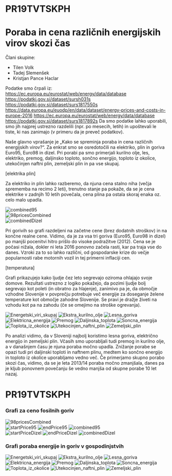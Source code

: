 # PR19TVTSKPH
# Poraba in cena različnih energijskih virov skozi čas

Člani skupine:
- Tilen Volk
- Tadej Slemenšek
- Kristjan Pance Haclar

Podatke smo črpali iz:
https://ec.europa.eu/eurostat/web/energy/data/database
https://podatki.gov.si/dataset/sursh031s
https://podatki.gov.si/dataset/surs1817550s
https://data.europa.eu/euodp/en/data/dataset/energy-prices-and-costs-in-europe-2016
https://ec.europa.eu/eurostat/web/energy/data/database
https://podatki.gov.si/dataset/surs1817892s
Da smo podatke lahko uporabili, smo jih najprej ustrezno razdelili (npr. po mesecih, letih) in upoštevali le tiste, ki nas zanimajo (v primeru da je preveč podatkov).

Naše glavno vprašanje je „Kako se spreminja poraba in cena različnih energijskih virov?“. Za enkrat smo se osredotočili na elektriko, plin in goriva Euro95, Euro98 in dizel. Pri porabi pa smo primerjali kurilno olje, les, elektriko, premog, daljinsko toploto, sončno energijo, toploto iz okolice, utekočinjen naftni plin, zemeljski plin in pa vse skupaj.

[elektrika plin]

Za elektriko in plin lahko razberemo, da njuna cena stalno niha (večja sprememba na recimo 2 leti), trenutno stanje pa pokaže, da se je cena elektrike v zadnjih 10 letih povečala, cena plina pa ostala skoraj enaka oz. celo malo upadla.

![combined95](https://user-images.githubusercontent.com/44469307/55429662-469d3100-558c-11e9-9afa-ea7274648ed8.png)<br/>
![98pricesCombined](https://user-images.githubusercontent.com/44469307/55429634-3be29c00-558c-11e9-8a30-7f4e8e38e956.png)<br/>
![combinedDizel](https://user-images.githubusercontent.com/44469307/55429676-4dc43f00-558c-11e9-846e-1c1e0bfcd63b.png)

Pri gorivih so grafi razdeljeni na začetne cene (brez dodatnih stroškov) in na končne realne cene. Vidimo, da je za vsa tri goriva (Euro95, Euro98 in dizel) po manjši pocenitvi hitro prišlo do visoke podražitve (2012). Cena se je počasi nižala, dokler ni leta 2016 ponovno začela rasti, kar pa traja vse do danes. Vzroki za to so lahko različni, od gospodarske krize do večje popularnosti rabe motornih vozil in tej primerni inflaciji cen.

[temperatura]

Grafi prikazujejo kako ljudje čez leto segrevajo oziroma ohlajajo svoje domove. Rezultati ustrezno z logiko pokažejo, da pozimi ljudje bolj segrevajo kot poleti (in obratno za hlajenje), zanimivo pa je, da območje vzhodne Slovenije v povprečju potrebuje več energije za doseganje želene temperature kot območje zahodne Slovenije. Se pravi je dražje živeti na vzhodu kot pa na zahodu (če se omejimo na stroške ogrevanja).

![Energetski_viri_skupaj](https://user-images.githubusercontent.com/44469307/55435200-a9e19000-5599-11e9-9d64-43110337b1d5.png)
![Ekstra_kurilno_olje](https://user-images.githubusercontent.com/44469307/55435201-a9e19000-5599-11e9-878d-ce1ca746e72b.png)
![Lesna_goriva](https://user-images.githubusercontent.com/44469307/55435202-a9e19000-5599-11e9-94ed-4fcfe780fd00.png)
![Elektricna_energija](https://user-images.githubusercontent.com/44469307/55435203-aa7a2680-5599-11e9-9756-06ea652a56d9.png)
![Premog](https://user-images.githubusercontent.com/44469307/55435205-aa7a2680-5599-11e9-90b7-d7c604bda48a.png)
![Daljinska_toplota](https://user-images.githubusercontent.com/44469307/55435206-aa7a2680-5599-11e9-82f9-ce01db50177f.png)
![Soncna_energija](https://user-images.githubusercontent.com/44469307/55435207-aa7a2680-5599-11e9-8c4e-54ab719b2381.png)
![Toplota_iz_okolice](https://user-images.githubusercontent.com/44469307/55435208-aa7a2680-5599-11e9-9665-355840b9de94.png)
![Utekocinjen_naftni_plin](https://user-images.githubusercontent.com/44469307/55435210-aa7a2680-5599-11e9-9bbe-71d3e56f1ce0.png)
![Zemeljski_plin](https://user-images.githubusercontent.com/44469307/55435211-ab12bd00-5599-11e9-9705-2df0cea21320.png)

Po analizi vidimo, da v Sloveniji najbolj koristimo lesna goriva, električno energijo in zemeljski plin. Včasih smo uporabljali tudi premog in kurilno olje, a v današnjem času je njuna poraba močno upadla. Znižanje porabe se opazi tudi pri daljinski toploti in naftnem plinu, medtem ko sončno energijo in toploto iz okolice uporabljamo vedno več. Če primerjamo skupno porabo skozi čas, vidimo, da se je leta 2013/14 poraba močno zmanjšala, danes pa je kljub ponovnem povečanju še vedno manjša od skupne porabe 10 let nazaj.


# PR19TVTSKPH
### Grafi za ceno fosilnih goriv
![98pricesCombined](https://user-images.githubusercontent.com/44469307/55429634-3be29c00-558c-11e9-8a30-7f4e8e38e956.png)<br/>
![startPrice95](https://user-images.githubusercontent.com/44469307/55429640-3f762300-558c-11e9-9fd7-6bb38689eb4b.png)
![endPrice95](https://user-images.githubusercontent.com/44469307/55429646-42711380-558c-11e9-98e5-f90def7a72fd.png)
![combined95](https://user-images.githubusercontent.com/44469307/55429662-469d3100-558c-11e9-9afa-ea7274648ed8.png)<br/>
![startPriceDizel](https://user-images.githubusercontent.com/44469307/55429667-49982180-558c-11e9-98b8-9f63b96a9cd8.png)
![endPriceDizel](https://user-images.githubusercontent.com/44469307/55429674-4bfa7b80-558c-11e9-9cee-2e50c326e6ce.png)
![combinedDizel](https://user-images.githubusercontent.com/44469307/55429676-4dc43f00-558c-11e9-846e-1c1e0bfcd63b.png)


### Grafi poraba energije in goriv v gospodinjstvih
![Energetski_viri_skupaj](https://user-images.githubusercontent.com/44469307/55435200-a9e19000-5599-11e9-9d64-43110337b1d5.png)
![Ekstra_kurilno_olje](https://user-images.githubusercontent.com/44469307/55435201-a9e19000-5599-11e9-878d-ce1ca746e72b.png)
![Lesna_goriva](https://user-images.githubusercontent.com/44469307/55435202-a9e19000-5599-11e9-94ed-4fcfe780fd00.png)
![Elektricna_energija](https://user-images.githubusercontent.com/44469307/55435203-aa7a2680-5599-11e9-9756-06ea652a56d9.png)
![Premog](https://user-images.githubusercontent.com/44469307/55435205-aa7a2680-5599-11e9-90b7-d7c604bda48a.png)
![Daljinska_toplota](https://user-images.githubusercontent.com/44469307/55435206-aa7a2680-5599-11e9-82f9-ce01db50177f.png)
![Soncna_energija](https://user-images.githubusercontent.com/44469307/55435207-aa7a2680-5599-11e9-8c4e-54ab719b2381.png)
![Toplota_iz_okolice](https://user-images.githubusercontent.com/44469307/55435208-aa7a2680-5599-11e9-9665-355840b9de94.png)
![Utekocinjen_naftni_plin](https://user-images.githubusercontent.com/44469307/55435210-aa7a2680-5599-11e9-9bbe-71d3e56f1ce0.png)
![Zemeljski_plin](https://user-images.githubusercontent.com/44469307/55435211-ab12bd00-5599-11e9-9705-2df0cea21320.png)

